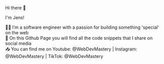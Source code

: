 Hi there 👋

I'm Jens!

👨‍💻 I’m a software engineer with a passion for building something 'special' on the web <br />
📜 On this Github Page you will find all the code snippets that I share on social media <br />
📥 You can find me on Youtube: @WebDevMastery | Instagram: @WebDevMastery | TikTok: @WebDevMastery <br />
